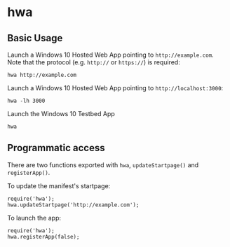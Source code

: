 # hwa

## Basic Usage

Launch a Windows 10 Hosted Web App pointing to `http://example.com`. Note that the protocol (e.g. `http://` or `https://`) is required:
```
hwa http://example.com
```

Launch a Windows 10 Hosted Web App pointing to `http://localhost:3000`:
```
hwa -lh 3000
```

Launch the Windows 10 Testbed App
```
hwa
```

## Programmatic access
There are two functions exported with `hwa`, `updateStartpage()` and `registerApp()`.

To update the manifest's startpage:
```
require('hwa');
hwa.updateStartpage('http://example.com');
```

To launch the app:
```
require('hwa');
hwa.registerApp(false);
```
